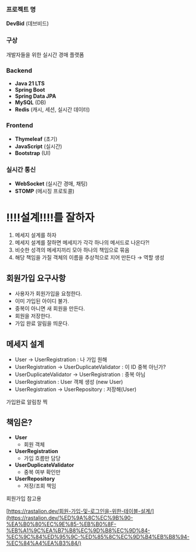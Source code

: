 ### 프로젝트 명

**DevBid** (데브비드)

### 구상

개발자들을 위한 실시간 경매 플랫폼

### Backend

- **Java 21 LTS**
- **Spring Boot**
- **Spring Data JPA**
- **MySQL** (DB)
- **Redis** (캐시, 세션, 실시간 데이터)

### Frontend

- **Thymeleaf** (초기)
- **JavaScript** (실시간)
- **Bootstrap** (UI)

### 실시간 통신

- **WebSocket** (실시간 경매, 채팅)
- **STOMP** (메시징 프로토콜)

# ‼️‼️설계‼️‼️를 잘하자

1. 메세지 설계를 하자
2. 메세지 설계를 잘하면 메세지가 각각 하나의 메서드로 나온다?!
3. 비슷한 성격의 메세지끼리 모아 하나의 책임으로 묶음
4. 해당 책임을 가질 객체의 이름을 추상적으로 지어 만든다 → 역할 생성

## 회원가입 요구사항

- 사용자가 회원가입을 요청한다.
- 이미 가입된 아이디 불가.
- 중복이 아니면 새 회원을 만든다.
- 회원을 저장한다.
- 가입 완료 알림을 띄운다.

## 메세지 설계

- User → UserRegistration : 나 가입 원해
- UserRegistration → UserDuplicateValidator : 이 ID 중복 아닌가?
- UserDuplicateValidator → UserRegistration : 중복 아님
- UserRegistration : User 객체 생성 (new User)
- UserRegistration → UserRepository : 저장해(User)

가입완료 알림창 찍

## 책임은?

- **User**
    - 회원 객체
- **UserRegistration**
    - 가입 흐름만 담당
- **UserDuplicateValidator**
    - 중복 여부 확인만
- **UserRepository**
    - 저장/조회 책임

회원가입 참고용

[https://rastalion.dev/회원-가입-및-로그인을-위한-테이블-설계/](https://rastalion.dev/%ED%9A%8C%EC%9B%90-%EA%B0%80%EC%9E%85-%EB%B0%8F-%EB%A1%9C%EA%B7%B8%EC%9D%B8%EC%9D%84-%EC%9C%84%ED%95%9C-%ED%85%8C%EC%9D%B4%EB%B8%94-%EC%84%A4%EA%B3%84/)
